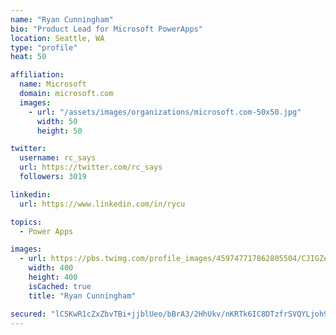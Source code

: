 ```yaml
---
name: "Ryan Cunningham"
bio: "Product Lead for Microsoft PowerApps"
location: Seattle, WA
type: "profile"
heat: 50

affiliation:
  name: Microsoft
  domain: microsoft.com
  images:
    - url: "/assets/images/organizations/microsoft.com-50x50.jpg"
      width: 50
      height: 50

twitter:
  username: rc_says
  url: https://twitter.com/rc_says
  followers: 3019

linkedin:
  url: https://www.linkedin.com/in/rycu

topics:
  - Power Apps

images:
  - url: https://pbs.twimg.com/profile_images/459747717862805504/CJIGZejd_400x400.png
    width: 400
    height: 400
    isCached: true
    title: "Ryan Cunningham"

secured: "lC5KwR1cZxZbvTBi+jjblUeo/bBrA3/2HhUkv/nKRTk6IC8DTzfrSVQYLjoh9QRS4t3eQhyuIdI4sOBUQtD3//hwq5a9nEA3PhT+3EPMlU4UPIbB5asE8h8W1Vk6zyJVlAWm4G+/etlJRp56yXZvFpKvHq0gM0I07wV32IFSgtZwBIBGPRcXv3DKHj3LyT0eF6cViMigVDi9pS1DO6O6UtpXxvjNgSJ0GwhdBgJM3SUhFmsXN2snWpvO/fA7s+qdwSxz5UMCLFx1njFhkshd+lp6Qndql3nk6dCOA2QtetKMZYz8HGvJUGCnw+lsfMrbfWC1oIbtyq+SLHFxFXkJgMMfl+pMcoR7nuSSjiC0cGdW84gKzohw/Lz8TJJI1H0nKWhcScgrowwpzudrKqws4UksLzjxvCjPKjPR9wNcYFk=;tVhcK/PU18tTxqEF54o8GQ=="
---
```


